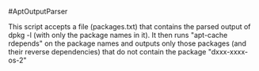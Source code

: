 #AptOutputParser

This script accepts a file (packages.txt) that contains the parsed output of dpkg -l (with only the package names in it). It then runs "apt-cache rdepends" on the package names and outputs only those packages (and their reverse dependencies) that do not contain the package "dxxx-xxxx-os-2"
